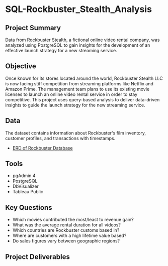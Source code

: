 # SQL-Rockbuster_Stealth_Analysis
## Project Summary
Data from Rockbuster Stealth, a fictional online video rental company, was analyzed using PostgreSQL to gain insights for the development of an effective launch strategy for a new streaming service. 

## Objective
Once known for its stores located around the world, Rockbuster Stealth LLC is now facing stiff competition from streaming platforms like Netflix and Amazon Prime. The management team plans to use its existing movie licenses to launch an online video rental service in order to stay competitive. This project uses query-based analysis to deliver data-driven insights to guide the launch strategy for the new streaming service.

## Data
The dataset contains information about Rockbuster's film inventory, customer profiles, and transactions with timestamps. 
- [ERD of Rockbuster Database](https://github.com/TanaTamaki/SQL-Rockbuster_Stealth_Analysis/blob/main/Rockbuster%20ERD.png) 

## Tools 
- pgAdmin 4
- PostgreSQL
- DbVisualizer
- Tableau Public

## Key Questions 
- Which movies contributed the most/least to revenue gain?
- What was the average rental duration for all videos?
- Which countries are Rockbuster customs based in?
- Where are customers with a high lifetime value based?
- Do sales figures vary between geographic regions?
  
## Project Deliverables
